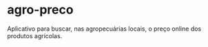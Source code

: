# agro-preco
Aplicativo para buscar, nas agropecuárias locais, o preço online dos produtos agrícolas.
